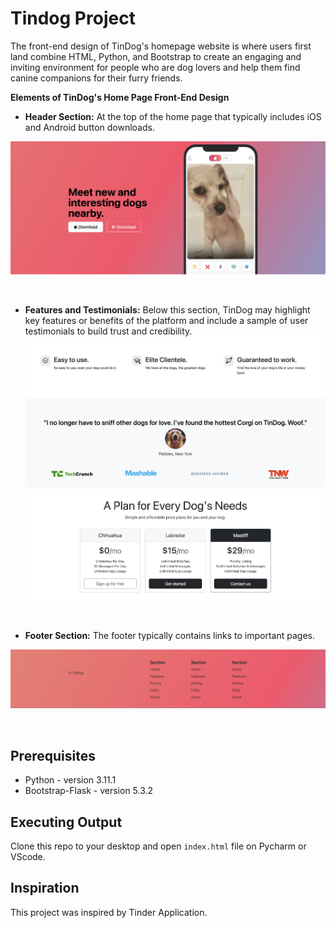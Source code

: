 # Tindog Project
The front-end design of TinDog's homepage website is where users first land combine HTML, Python, and Bootstrap to create an engaging and inviting environment for people who are dog lovers and help them find canine companions for their furry friends.

**Elements of TinDog's Home Page Front-End Design**

- **Header Section:** At the top of the home page that typically includes iOS and Android button downloads.


![Header Section](./READMEphoto/Header.png)

<br />

- **Features and Testimonials:** Below this section, TinDog may highlight key features or benefits of the platform and include a sample of user testimonials to build trust and credibility.
![Feature Section](./READMEphoto/Features_1.png)
![Feature Section](./READMEphoto/Features_2.png)

<br/>

- **Footer Section:** The footer typically contains links to important pages.


![Footer](./READMEphoto/Footer.png)

<br />

## Prerequisites
- Python - version 3.11.1
- Bootstrap-Flask - version 5.3.2

## Executing Output
Clone this repo to your desktop and open `index.html` file on Pycharm or VScode.

## Inspiration
This project was inspired by Tinder Application.